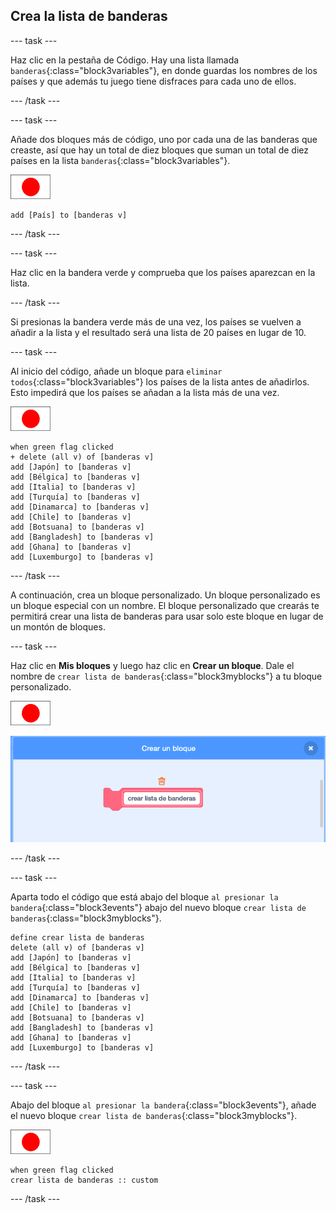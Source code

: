 ## Crea la lista de banderas

--- task ---

Haz clic en la pestaña de Código. Hay una lista llamada `banderas`{:class="block3variables"}, en donde guardas los nombres de los países y que además tu juego tiene disfraces para cada uno de ellos.

--- /task ---

--- task ---

Añade dos bloques más de código, uno por cada una de las banderas que creaste, así que hay un total de diez bloques que suman un total de diez países en la lista `banderas`{:class="block3variables"}.

![Objeto bandera](images/flag-sprite.png)

```blocks3
add [País] to [banderas v]
```

--- /task ---

--- task ---

Haz clic en la bandera verde y comprueba que los países aparezcan en la lista.

--- /task ---

Si presionas la bandera verde más de una vez, los países se vuelven a añadir a la lista y el resultado será una lista de 20 países en lugar de 10.

--- task ---

Al inicio del código, añade un bloque para `eliminar todos`{:class="block3variables"} los países de la lista antes de añadirlos. Esto impedirá que los países se añadan a la lista más de una vez.

![Objeto bandera](images/flag-sprite.png)

```blocks3
when green flag clicked
+ delete (all v) of [banderas v]
add [Japón] to [banderas v]
add [Bélgica] to [banderas v]
add [Italia] to [banderas v]
add [Turquía] to [banderas v]
add [Dinamarca] to [banderas v]
add [Chile] to [banderas v]
add [Botsuana] to [banderas v]
add [Bangladesh] to [banderas v]
add [Ghana] to [banderas v]
add [Luxemburgo] to [banderas v]
```

--- /task ---

A continuación, crea un bloque personalizado. Un bloque personalizado es un bloque especial con un nombre. El bloque personalizado que crearás te permitirá crear una lista de banderas para usar solo este bloque en lugar de un montón de bloques.

--- task ---

Haz clic en **Mis bloques** y luego haz clic en **Crear un bloque**. Dale el nombre de `crear lista de banderas`{:class="block3myblocks"} a tu bloque personalizado.

![Objeto bandera](images/flag-sprite.png)

![Añadir un bloque](images/add-block.png)

--- /task ---

--- task ---

Aparta todo el código que está abajo del bloque `al presionar la bandera`{:class="block3events"} abajo del nuevo bloque `crear lista de banderas`{:class="block3myblocks"}.

```blocks3
define crear lista de banderas
delete (all v) of [banderas v]
add [Japón] to [banderas v]
add [Bélgica] to [banderas v]
add [Italia] to [banderas v]
add [Turquía] to [banderas v]
add [Dinamarca] to [banderas v]
add [Chile] to [banderas v]
add [Botsuana] to [banderas v]
add [Bangladesh] to [banderas v]
add [Ghana] to [banderas v]
add [Luxemburgo] to [banderas v]
```

--- /task ---

--- task ---

Abajo del bloque `al presionar la bandera`{:class="block3events"}, añade el nuevo bloque `crear lista de banderas`{:class="block3myblocks"}.

![Objeto bandera](images/flag-sprite.png)

```blocks3
when green flag clicked
crear lista de banderas :: custom
```

--- /task ---
